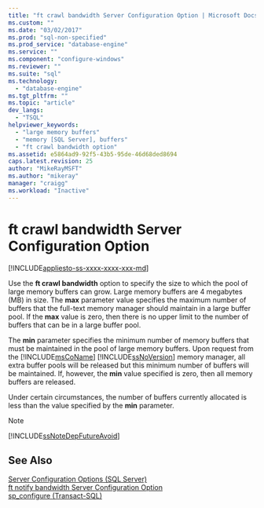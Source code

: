 ```yaml
---
title: "ft crawl bandwidth Server Configuration Option | Microsoft Docs"
ms.custom: ""
ms.date: "03/02/2017"
ms.prod: "sql-non-specified"
ms.prod_service: "database-engine"
ms.service: ""
ms.component: "configure-windows"
ms.reviewer: ""
ms.suite: "sql"
ms.technology: 
  - "database-engine"
ms.tgt_pltfrm: ""
ms.topic: "article"
dev_langs: 
  - "TSQL"
helpviewer_keywords: 
  - "large memory buffers"
  - "memory [SQL Server], buffers"
  - "ft crawl bandwidth option"
ms.assetid: e5864ad9-92f5-43b5-95de-46d68ded8694
caps.latest.revision: 25
author: "MikeRayMSFT"
ms.author: "mikeray"
manager: "craigg"
ms.workload: "Inactive"
---
```

# ft crawl bandwidth Server Configuration Option
[!INCLUDE[appliesto-ss-xxxx-xxxx-xxx-md](../../includes/appliesto-ss-xxxx-xxxx-xxx-md.md)]

  Use the **ft crawl bandwidth** option to specify the size to which the pool of large memory buffers can grow. Large memory buffers are 4 megabytes (MB) in size. The **max** parameter value specifies the maximum number of buffers that the full-text memory manager should maintain in a large buffer pool. If the **max** value is zero, then there is no upper limit to the number of buffers that can be in a large buffer pool.  
  
 The **min** parameter specifies the minimum number of memory buffers that must be maintained in the pool of large memory buffers. Upon request from the [!INCLUDE[msCoName](../../includes/msconame-md.md)] [!INCLUDE[ssNoVersion](../../includes/ssnoversion-md.md)] memory manager, all extra buffer pools will be released but this minimum number of buffers will be maintained. If, however, the **min** value specified is zero, then all memory buffers are released.  
  
 Under certain circumstances, the number of buffers currently allocated is less than the value specified by the **min** parameter.  
  
> [!NOTE]  
>  [!INCLUDE[ssNoteDepFutureAvoid](../../includes/ssnotedepfutureavoid-md.md)]  
  
## See Also  
 [Server Configuration Options &#40;SQL Server&#41;](../../database-engine/configure-windows/server-configuration-options-sql-server.md)   
 [ft notify bandwidth Server Configuration Option](../../database-engine/configure-windows/ft-notify-bandwidth-server-configuration-option.md)   
 [sp_configure &#40;Transact-SQL&#41;](../../relational-databases/system-stored-procedures/sp-configure-transact-sql.md)  
  
  
